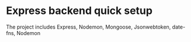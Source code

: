 # Express backend quick setup

The project includes Express, Nodemon, Mongoose, Jsonwebtoken, date-fns, Nodemon   